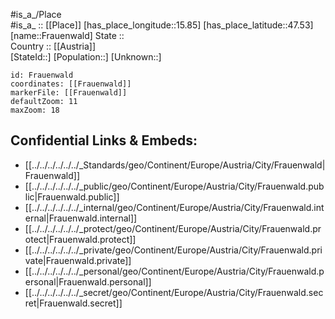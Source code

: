 ﻿---
location: [47.53,15.85] 
mapzoom: [7,12] 
mapmarker: city 
type: City
tags:
- geo/City


SpocWebEntityId: 30240
isDeleted: false
confidential: public

---
#is_a_/Place  
#is_a_ :: [[Place]] 
[has_place_longitude::15.85] 
[has_place_latitude::47.53] 
[name::Frauenwald] 
State ::  
Country :: [[Austria]]  
[StateId::] 
[Population::] 
[Unknown::] 


```leaflet
id: Frauenwald
coordinates: [[Frauenwald]] 
markerFile: [[Frauenwald]] 
defaultZoom: 11 
maxZoom: 18
```


## Confidential Links & Embeds: 
- [[../../../../../../_Standards/geo/Continent/Europe/Austria/City/Frauenwald|Frauenwald]] 
- [[../../../../../../_public/geo/Continent/Europe/Austria/City/Frauenwald.public|Frauenwald.public]] 
- [[../../../../../../_internal/geo/Continent/Europe/Austria/City/Frauenwald.internal|Frauenwald.internal]] 
- [[../../../../../../_protect/geo/Continent/Europe/Austria/City/Frauenwald.protect|Frauenwald.protect]] 
- [[../../../../../../_private/geo/Continent/Europe/Austria/City/Frauenwald.private|Frauenwald.private]] 
- [[../../../../../../_personal/geo/Continent/Europe/Austria/City/Frauenwald.personal|Frauenwald.personal]] 
- [[../../../../../../_secret/geo/Continent/Europe/Austria/City/Frauenwald.secret|Frauenwald.secret]] 
